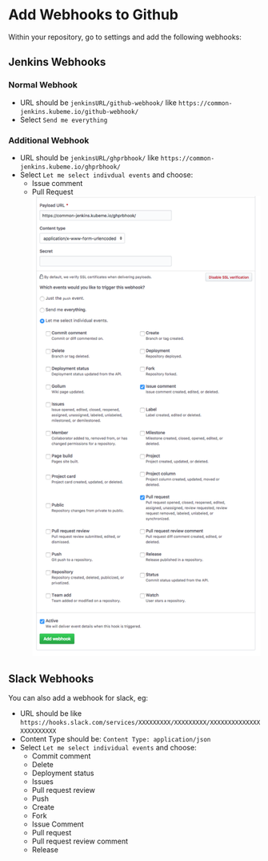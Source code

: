 # Add Webhooks to Github

Within your repository, go to settings and add the following webhooks:

## Jenkins Webhooks

### Normal Webhook
* URL should be `jenkinsURL/github-webhook/` like `https://common-jenkins.kubeme.io/github-webhook/`
* Select `Send me everything`

### Additional Webhook

* URL should be `jenkinsURL/ghprbhook/` like `https://common-jenkins.kubeme.io/ghprbhook/`
* Select `Let me select indivdual events` and choose:
  * Issue comment
  * Pull Request
![screenshot](images/github/github-selective-webhook.png)

## Slack Webhooks
You can also add a webhook for slack, eg:
* URL should be like `https://hooks.slack.com/services/XXXXXXXXX/XXXXXXXXX/XXXXXXXXXXXXXXXXXXXXXXXX`
* Content Type should be: `Content Type: application/json`
* Select `Let me select individual events` and choose:
  * Commit comment
  * Delete
  * Deployment status
  * Issues
  * Pull request review
  * Push
  * Create
  * Fork
  * Issue Comment
  * Pull request
  * Pull request review comment
  * Release
